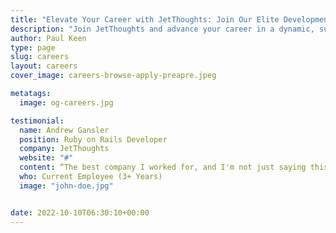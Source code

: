```yaml
---
title: "Elevate Your Career with JetThoughts: Join Our Elite Development Team"
description: "Join JetThoughts and advance your career in a dynamic, supportive environment. Explore exciting job opportunities in software development and become part of a world-class team dedicated to innovation and growth."
author: Paul Keen
type: page
slug: careers
layout: careers
cover_image: careers-browse-apply-preapre.jpeg

metatags:
  image: og-careers.jpg

testimonial:
  name: Andrew Gansler
  position: Ruby on Rails Developer
  company: JetThoughts
  website: "#"
  content: “The best company I worked for, and I'm not just saying this as a current employee. In fact that's my second career session at JetThoughts after a 2 year break at a different company.”
  who: Current Employee (3+ Years)
  image: "john-doe.jpg"


date: 2022-10-10T06:30:10+00:00
---
```

